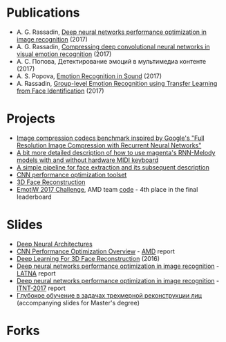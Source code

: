# Publications
* A. G. Rassadin, [Deep neural networks performance optimization in image recognition](https://elibrary.ru/item.asp?id=29266840) (2017)
* A. G. Rassadin, [Compressing deep convolutional neural networks in visual emotion recognition](http://ceur-ws.org/Vol-1901/paper33.pdf) (2017)
* А. С. Попова, Детектирование эмоций в мультимедиа контенте (2017)
* A. S. Popova, [Emotion Recognition in Sound](https://link.springer.com/chapter/10.1007%2F978-3-319-66604-4_18) (2017)
* A. Rassadin, [Group-level Emotion Recognition using Transfer Learning from Face Identification](https://arxiv.org/abs/1709.01688) (2017)

# Projects
* [Image compression codecs benchmark inspired by Google's "Full Resolution Image Compression with Recurrent Neural Networks"](https://github.com/arassadin/image-compression-benchmarking)
* [A bit more detailed description of how to use magenta's RNN-Melody models with and without hardware MIDI keyboard](https://github.com/arassadin/rnn-melody_how-to)
* [A simple pipeline for face extraction and its subsequent description](https://github.com/arassadin/demo_facial_description)
* [CNN performance optimization toolset](https://github.com/arassadin/cnn-compression)
* [3D Face Reconstruction]()
* [EmotiW 2017 Challenge](https://sites.google.com/site/emotiwchallenge/), AMD team [code](https://github.com/arassadin/emotiw2017) - 4th place in the final leaderboard

# Slides
* [Deep Neural Architectures](https://drive.google.com/open?id=1pHh_o7IsahvXze7qLjdsIAWMu36x7mhVK4l1HqUP6xI)
* [CNN Performance Optimization Overview](https://drive.google.com/open?id=1nK6u8OOmz1CeFCdBqH4ccOmRcdyeDbXXma2_2o1ky4A) - [AMD](https://nnov.hse.ru/bipm/amd/) report
* [Deep Learning For 3D Face Reconstruction](https://docs.google.com/presentation/d/1B1O5akAjrAOHQtd4qmJqq_qF3vQfBe5nl5fGvp7THYc/edit?usp=sharing) (2016)
* [Deep neural networks performance optimization in image recognition](https://docs.google.com/presentation/d/1nzhZhcYsSawdtuJVjQTD2q9rl_ySeh8qta7usfiH9aQ/) - [LATNA](https://nnov.hse.ru/latna) report
* [Deep neural networks performance optimization in image recognition](https://docs.google.com/presentation/d/1vqHgfr3H0m4vUyuFNSduQnJXQrR-1_m2F0s8OCWDQ_M/) - [ITNT-2017](http://itnt-conf.org/itnt17en/) report
* [Глубокое обучение в задачах трехмерной реконструкции лиц](https://drive.google.com/open?id=0B32JT7F6Ss8MczJ6NWhnZjZ4R0k) (accompanying slides for Master's degree)

# Forks